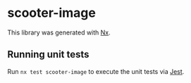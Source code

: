 # scooter-image

This library was generated with [Nx](https://nx.dev).

## Running unit tests

Run `nx test scooter-image` to execute the unit tests via
[Jest](https://jestjs.io).

